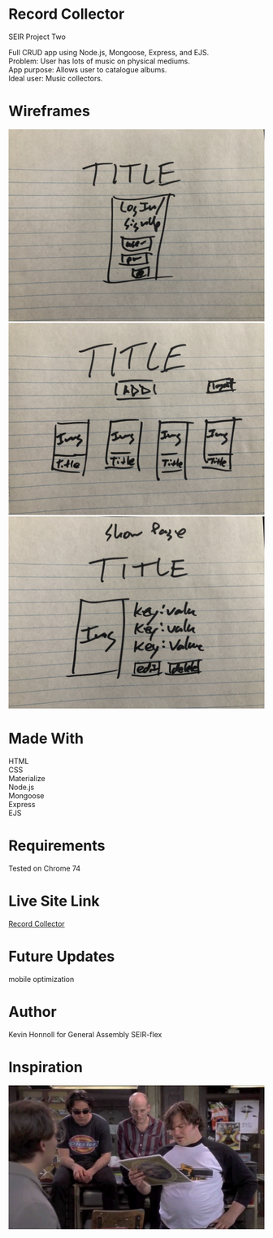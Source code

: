 # Record Collector

SEIR Project Two

Full CRUD app using Node.js, Mongoose, Express, and EJS.  
Problem: User has lots of music on physical mediums.  
App purpose: Allows user to catalogue albums.  
Ideal user: Music collectors.  

# Wireframes
![login/signup wireframe](/images/logIn_wireframe.JPG)
![index wireframe](/images/index_wireframe.JPG)
![show wireframe](/images/show_wireframe.JPG)

# Made With
HTML  
CSS  
Materialize  
Node.js  
Mongoose  
Express  
EJS  

# Requirements
Tested on Chrome 74  

# Live Site Link
[Record Collector](https://dead-format.herokuapp.com)

# Future Updates
mobile optimization

# Author
Kevin Honnoll for General Assembly SEIR-flex

# Inspiration
![snobs](images/notthisweek.jpg)
